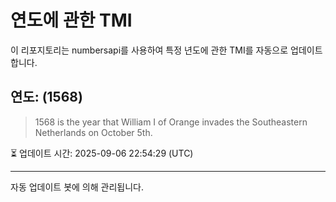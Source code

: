 
# 연도에 관한 TMI

이 리포지토리는 numbersapi를 사용하여 특정 년도에 관한 TMI를 자동으로 업데이트합니다.

## 연도: (1568)
> 1568 is the year that William I of Orange invades the Southeastern Netherlands on October 5th.

⏳ 업데이트 시간: 2025-09-06 22:54:29 (UTC)

---
자동 업데이트 봇에 의해 관리됩니다.
